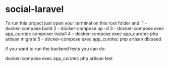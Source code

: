 # social-laravel

To run this project just open your terminal on this root folder and:
1 - docker-compose build
2 - docker-compose up -d
3 - docker-compose exec app_curotec composer install
4 - docker-compose exec app_curotec php artisan migrate
5 - docker-compose exec app_curotec php artisan db:seed

if you want to run the backend tests you can do:

docker-compose exec app_curotec php artisan test